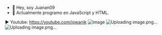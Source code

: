 - 👋 Hey, soy Juanan09
- 🤖 Actualmente programo en JavaScript y HTML.

▶ Youtube: https://youtube.com/jowanik
![image](https://user-images.githubusercontent.com/90134991/192093049-1d9ceb36-cca8-405a-a2d1-88c50482c74d.png)
![Uploading image.png…]()
![Uploading image.png…]()


